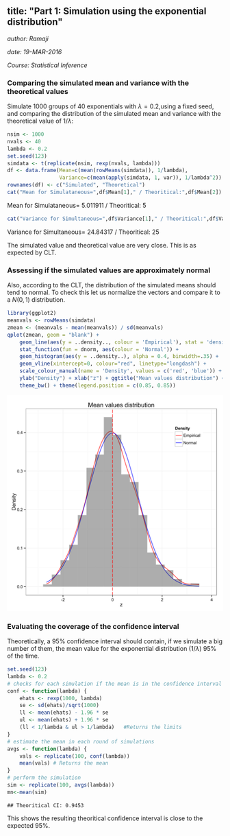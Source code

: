 ## title: "Part 1: Simulation using the exponential distribution"
*author: Ramaji*

*date: 19-MAR-2016*

*Course: Statistical Inference*

### Comparing the simulated mean and variance with the theoretical values

Simulate 1000 groups of 40 exponentials with $\lambda = 0.2$,using a fixed seed, and comparing the distribution of the simulated mean
and variance with the theoretical value of $1 / \lambda$:


```r
nsim <- 1000
nvals <- 40
lambda <- 0.2
set.seed(123)
simdata <- t(replicate(nsim, rexp(nvals, lambda)))
df <- data.frame(Mean=c(mean(rowMeans(simdata)), 1/lambda),
                 Variance=c(mean(apply(simdata, 1, var)), 1/lambda^2))
rownames(df) <- c("Simulated", "Theoretical")
cat("Mean for Simulataneous=",df$Mean[1]," / Theoritical:",df$Mean[2])
```

Mean for Simulataneous= 5.011911  / Theoritical: 5

```r
cat("Variance for Simultaneous=",df$Variance[1]," / Theoritical:",df$Variance[2])
```

Variance for Simultaneous= 24.84317  / Theoritical: 25

The simulated value and theoretical value are very close. This is as expected by CLT.

### Assessing if the simulated values are approximately normal

Also, according to the CLT, the distribution of the simulated means should tend to normal. To check this let us normalize the vectors and compare it to a $N(0,1)$ distribution.


```r
library(ggplot2)
meanvals <- rowMeans(simdata)
zmean <- (meanvals - mean(meanvals)) / sd(meanvals)
qplot(zmean, geom = "blank") +
    geom_line(aes(y = ..density.., colour = 'Empirical'), stat = 'density') +  
    stat_function(fun = dnorm, aes(colour = 'Normal')) +                       
    geom_histogram(aes(y = ..density..), alpha = 0.4, binwidth=.35) +
    geom_vline(xintercept=0, colour="red", linetype="longdash") +
    scale_colour_manual(name = 'Density', values = c('red', 'blue')) +
    ylab("Density") + xlab("z") + ggtitle("Mean values distribution") +
    theme_bw() + theme(legend.position = c(0.85, 0.85))
```

![plot of chunk unnamed-chunk-2](figure/unnamed-chunk-2-1.svg)

### Evaluating the coverage of the confidence interval

Theoretically, a 95% confidence interval should contain, if we simulate a big number of them, the mean value for the exponential distribution ($1 / \lambda$) 95% of the time.


```r
set.seed(123)
lambda <- 0.2
# checks for each simulation if the mean is in the confidence interval
conf <- function(lambda) {   
    ehats <- rexp(1000, lambda)
    se <- sd(ehats)/sqrt(1000)
    ll <- mean(ehats) - 1.96 * se
    ul <- mean(ehats) + 1.96 * se
    (ll < 1/lambda & ul > 1/lambda)   #Returns the limits
}
# estimate the mean in each round of simulations
avgs <- function(lambda) {
    vals <- replicate(100, conf(lambda))
    mean(vals) # Returns the mean
}
# perform the simulation
sim <- replicate(100, avgs(lambda))
mn<-mean(sim)
```

```
## Theoritical CI: 0.9453
```
This shows the resulting theoritical confidence interval is close to the expected 95%.
